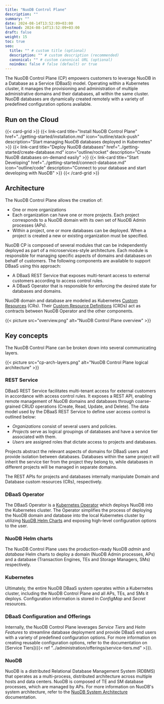 ```yaml
---
title: "NuoDB Control Plane"
description: ""
summary: ""
date: 2024-08-14T13:52:09+03:00
lastmod: 2024-08-14T13:52:09+03:00
draft: false
weight: 15
toc: true
seo:
  title: "" # custom title (optional)
  description: "" # custom description (recommended)
  canonical: "" # custom canonical URL (optional)
  noindex: false # false (default) or true
---
```



The NuoDB Control Plane (CP) empowers customers to leverage NuoDB in a Database as a Service (DBaaS) model.
Operating within a Kubernetes cluster, it manages the provisioning and administration of multiple administrative domains and their databases, all within the same cluster.
NuoDB databases are dynamically created remotely with a variety of predefined configuration options available.

## Run on the Cloud

{{< card-grid >}}
{{< link-card title="Install NuoDB Control Plane" href="../getting-started/installation.md" icon="outline/stack-push" description="Start managing NuoDB databases deployed in Kubernetes" >}}
{{< link-card title="Deploy NuoDB databases" href="../getting-started/create-database.md" icon="outline/rocket" description="Create NuoDB databases on-demand easily" >}}
{{< link-card title="Start Developing" href="../getting-started/connect-database.md" icon="outline/code" description="Connect to your database and start developing with NuoDB" >}}
{{< /card-grid >}}

## Architecture

The NuoDB Control Plane allows the creation of:

- One or more organizations
- Each organization can have one or more projects.
Each project corresponds to a NuoDB
domain with its own set of NuoDB Admin processes (APs).
- Within a project, one or more databases can be deployed.
When a project is created a new or existing organization must be specified.

NuoDB CP is composed of several modules that can be independently deployed as part of a microservices-style architecture.
Each module is responsible for managing specific aspects of domains and databases on behalf of customers.
The following components are available to support DBaaS using this approach:

- A DBaaS REST Service that exposes multi-tenant access to external customers according to access control rules.
- A DBaaS Operator that is responsible for enforcing the desired state for databases and domains.

NuoDB domain and database are modeled as Kubernetes [Custom Resources](https://kubernetes.io/docs/concepts/extend-kubernetes/api-extension/custom-resources/#custom-resources) (CRs). Their [Custom Resource Definitions](https://kubernetes.io/docs/concepts/extend-kubernetes/api-extension/custom-resources/#customresourcedefinitions) (CRDs) act as contracts between NuoDB Operator and the other components.

{{< picture src="overview.png" alt="NuoDB Control Plane overview" >}}

## Key concepts

The NuoDB Control Plane can be broken down into several communicating layers.

{{< picture src="cp-arch-layers.png" alt="NuoDB Control Plane logical architecture" >}}

### REST Service

DBaaS REST Service facilitates multi-tenant access for external customers in accordance with access control rules.
It exposes a REST API, enabling remote management of NuoDB domains and databases through coarse-grained CRUD operations (Create, Read, Update, and Delete).
The data model used by the DBaaS REST Service to define user access control is outlined below:

- _Organizations_ consist of several users and policies.
- _Projects_ serve as logical groupings of databases and have a service tier associated with them.
- _Users_ are assigned roles that dictate access to projects and databases.

Projects abstract the relevant aspects of domains for DBaaS users and provide isolation between databases.
Databases within the same project will inherit the service tier from the project they belong to, while databases in different projects will be managed in separate domains.

The REST APIs for projects and databases internally manipulate Domain and Database custom resources (CRs), respectively.

### DBaaS Operator

The DBaaS Operator is a [Kubernetes Operator](https://coreos.com/operators/) which deploys NuoDB into the Kubernetes cluster.
The Operator simplifies the process of deploying the NuoDB domain and database into the local Kubernetes cluster by utilizing [NuoDB Helm Charts](https://github.com/nuodb/nuodb-helm-charts) and exposing high-level configuration options to the user.

### NuoDB Helm charts

The NuoDB Control Plane uses the production-ready NuoDB _admin_ and _database_ Helm charts to deploy a domain (NuoDB Admin processes, APs) and a database (Transaction Engines, TEs and Storage Managers, SMs) respectively.

### Kubernetes

Ultimately, the entire NuoDB DBaaS system operates within a Kubernetes cluster, including the NuoDB Control Plane and all APs, TEs, and SMs it deploys.
Configuration information is stored in _ConfigMap_ and _Secret_ resources.

### DBaaS Configuration and Offerings

Internally, the NuoDB Control Plane leverages _Service Tiers_ and _Helm Features_ to streamline database deployment and provide DBaaS end users with a variety of predefined configuration options.
For more information on creating reusable configuration options, refer to the documentation on [Service Tiers]({{< ref "../administration/offerings/service-tiers.md" >}}).

### NuoDB

NuoDB is a distributed Relational Database Management System (RDBMS) that operates as a multi-process, distributed architecture across multiple hosts and data centers.
NuoDB is composed of TE and SM database processes, which are managed by APs.
For more information on NuoDB's system architecture, refer to the [NuoDB System Architecture](https://doc.nuodb.com/nuodb/latest/architecture/system-architecture/) documentation.
